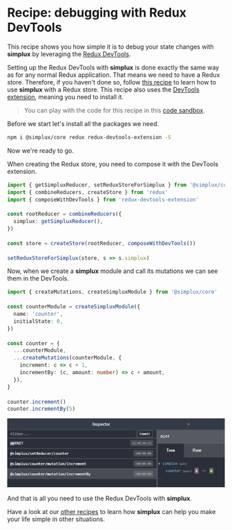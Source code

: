 # Recipe: debugging with Redux DevTools

This recipe shows you how simple it is to debug your state changes with **simplux** by leveraging the [Redux DevTools](https://github.com/reduxjs/redux-devtools).

Setting up the Redux DevTools with **simplux** is done exactly the same way as for any normal Redux application. That means we need to have a Redux store. Therefore, if you haven't done so, follow [this recipe](../using-in-redux-application#readme) to learn how to use **simplux** with a Redux store. This recipe also uses the [DevTools extension](https://chrome.google.com/webstore/detail/redux-devtools/lmhkpmbekcpmknklioeibfkpmmfibljd?hl=en), meaning you need to install it.

> You can play with the code for this recipe in this [code sandbox](https://codesandbox.io/s/github/MrWolfZ/simplux/tree/master/recipes/advanced/debugging-with-redux-devtools).

Before we start let's install all the packages we need.

```sh
npm i @simplux/core redux redux-devtools-extension -S
```

Now we're ready to go.

When creating the Redux store, you need to compose it with the DevTools extension.

```ts
import { getSimpluxReducer, setReduxStoreForSimplux } from '@simplux/core'
import { combineReducers, createStore } from 'redux'
import { composeWithDevTools } from 'redux-devtools-extension'

const rootReducer = combineReducers({
  simplux: getSimpluxReducer(),
})

const store = createStore(rootReducer, composeWithDevTools())

setReduxStoreForSimplux(store, s => s.simplux)
```

Now, when we create a **simplux** module and call its mutations we can see them in the DevTools.

```ts
import { createMutations, createSimpluxModule } from '@simplux/core'

const counterModule = createSimpluxModule({
  name: 'counter',
  initialState: 0,
})

const counter = {
  ...counterModule,
  ...createMutations(counterModule, {
    increment: c => c + 1,
    incrementBy: (c, amount: number) => c + amount,
  }),
}

counter.increment()
counter.incrementBy(5)
```

![alt text](DevTools.png 'DevTools')

And that is all you need to use the Redux DevTools with **simplux**.

Have a look at our [other recipes](../../../../..#recipes) to learn how **simplux** can help you make your life simple in other situations.
